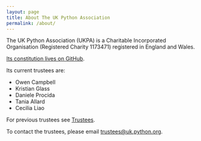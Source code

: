 ```yaml
---
layout: page
title: About The UK Python Association
permalink: /about/
---
```


The UK Python Association (UKPA) is a Charitable Incorporated Organisation (Registered Charity 1173471) registered in England and Wales.

[Its constitution lives on GitHub](https://github.com/PyconUK/ukpa-constitution).

Its current trustees are:

* Owen Campbell
* Kristian Glass
* Daniele Procida
* Tania Allard
* Cecilia Liao

For previous trustees see [Trustees](/about/trustees/).

To contact the trustees, please email [trustees@uk.python.org](mailto:trustees@uk.python.org).
